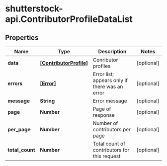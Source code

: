 # shutterstock-api.ContributorProfileDataList

## Properties
Name | Type | Description | Notes
------------ | ------------- | ------------- | -------------
**data** | [**[ContributorProfile]**](ContributorProfile.md) | Conributor profiles | [optional] 
**errors** | [**[Error]**](Error.md) | Error list; appears only if there was an error | [optional] 
**message** | **String** | Error message | [optional] 
**page** | **Number** | Page of response | [optional] 
**per_page** | **Number** | Number of contributors per page | [optional] 
**total_count** | **Number** | Total count of contributors for this request | [optional] 


